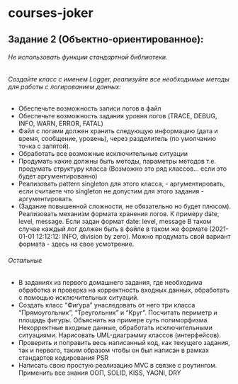 # courses-joker

## Задание 2 (Объектно-ориентированное):
###### Не использовать функции стандартной библиотеки.

###### Создайте класс с именем Logger, реализуйте все необходимые методы для работы с логированием данных:
* Обеспечьте возможность записи логов в файл
* Обеспечьте возможность задания уровня логов (TRACE, DEBUG, INFO, WARN, ERROR, FATAL)
* Файл с логами должен хранить следующую информацию (дата и время, сообщение, уровень), через разделитель  (по умолчанию точка с запятой).
* Обработать все возможные исключительные ситуации
* Продумать какие должны быть методы, параметры методов т.е. продумать структуру класса (Возможно это ряд классов… если это будет аргументированно)
* Реализовать pattern singleton для этого класса, - аргументировать, если считаете что singleton не допустим для этого задания - аргументировать
* (Задание повышенной сложности, не обязательно но будет плюсом). Реализовать механизм формата хранения логов. К примеру date, level, message. Если задан формат date: level, message В таком случае каждый лог должен быть в файле в таком же формате (2021-01-01 12:12:12: INFO, division by zero). Можно продумать свой вариант формата - здесь на свое усмотрение.

###### Остальные
* В заданиях из первого домашнего задания, где необходима обработка и проверка на корректность входных данных, обработать с помощью исключительных ситуаций.
* Создать класс “Фигура” унаследовать от него три класса “Прямоугольник”, “Треугольник” и “Круг”. Посчитать периметр и площадь фигуры. Объяснить на примере суть полиморфизма. Некорректные входные данные, обработать исключительными ситуациями. Нарисовать UML-диаграмму классов (интерфейсов).
* Проверить и поправить весь написанный код, как текущего задания, так и первого, таким образом чтобы он был написан в рамках стандартов кодирования PSR
* Написать свою простую реализацию MVC в связке с роутингом. Применить все знания ООП, SOLID, KISS, YAGNI, DRY
